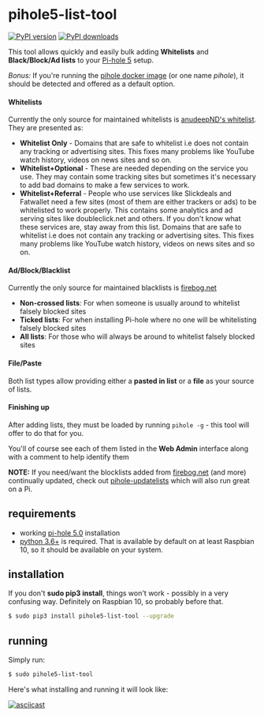 # pihole5-list-tool

[![PyPI version](https://badge.fury.io/py/pihole5-list-tool.svg)](https://badge.fury.io/py/pihole5-list-tool)
[![PyPI downloads](https://img.shields.io/pypi/dm/pihole5-list-tool)](https://pypi.org/project/pihole5-list-tool/)


This tool allows quickly and easily bulk adding __Whitelists__ and __Black/Block/Ad lists__ to your [Pi-hole 5](https://pi-hole.net/) setup.

_Bonus:_ If you're running the [pihole docker image](https://hub.docker.com/r/pihole/pihole/) (or one name _pihole_), it should be detected
and offered as a default option.


#### Whitelists

Currently the only source for maintained whitelists is [anudeepND's whitelist](https://github.com/anudeepND/whitelist). They are presented as:
- __Whitelist Only__ - Domains that are safe to whitelist i.e does not contain any tracking or
        advertising sites. This fixes many problems like YouTube watch history,
        videos on news sites and so on.
- __Whitelist+Optional__ - These are needed depending on the service you use. They may contain some
        tracking sites but sometimes it's necessary to add bad domains to make a
        few services to work.
- __Whitelist+Referral__ - People who use services like Slickdeals and Fatwallet need a few sites
        (most of them are either trackers or ads) to be whitelisted to work
        properly. This contains some analytics and ad serving sites like
        doubleclick.net and others. If you don't know what these services are,
        stay away from this list. Domains that are safe to whitelist i.e does
        not contain any tracking or advertising sites. This fixes many problems
        like YouTube watch history, videos on news sites and so on.

#### Ad/Block/Blacklist
Currently the only source for maintained blacklists is [firebog.net](https://firebog.net/)
- __Non-crossed lists__: For when someone is usually around to whitelist falsely blocked sites
- __Ticked lists__: For when installing Pi-hole where no one will be whitelisting falsely blocked sites
- __All lists__: For those who will always be around to whitelist falsely blocked sites

#### File/Paste 
Both list types allow providing either a __pasted in list__ or a __file__ as your source of lists.

#### Finishing up
After adding lists, they must be loaded by running `pihole -g` - this tool will offer to do that for you.

You'll of course see each of them listed in the **Web Admin** interface along with a comment to help identify them

<b>NOTE:</b> If you need/want the blocklists added from [firebog.net](https://firebog.net/) (and more) continually updated, check out [pihole-updatelists](https://github.com/jacklul/pihole-updatelists) which 
will also run great on a Pi.



## requirements
- working [pi-hole 5.0](https://pi-hole.net) installation
- [python 3.6+](https://python.org/) is required. That is available by default on at least Raspbian 10, so it should be available on your system.


## installation
If you don't **sudo pip3 install**, things won't work - possibly in a very confusing way. Definitely on Raspbian 10, so probably before that.

```bash
$ sudo pip3 install pihole5-list-tool --upgrade
```

## running
Simply run:
```bash
$ sudo pihole5-list-tool
```

Here's what installing and running it will look like:

[![asciicast](https://asciinema.org/a/331296.svg)](https://asciinema.org/a/331296)